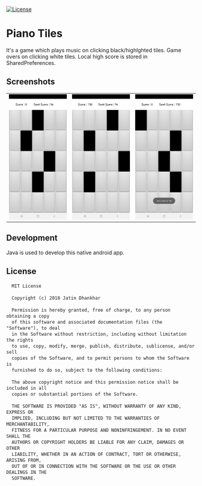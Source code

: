 [![License](https://camo.githubusercontent.com/13d043a6dd3078cfcca41e21c6ed95a714c490f9/68747470733a2f2f6261646765732e66726170736f66742e636f6d2f6f732f6d69742f6d69742d3132357832382e706e673f763d313033)](https://opensource.org/licenses/mit-license.php)

# Piano Tiles

It's a game which plays music on clicking black/highlghted tiles. Game overs on clicking white tiles. Local high score is stored in SharedPreferences.

## Screenshots

<table>
  <tr>
    <td><img src="Screenshots/ss1.jpg" height = "auto" width="auto"></td>
    <td><img src="Screenshots/ss2.jpg" height = "auto" width="auto"></td>
    <td><img src="Screenshots/ss3.jpg" height = "auto" width="auto"></td>
  </tr>
</table>

## Development

Java is used to develop this native android app.


## License

      MIT License

      Copyright (c) 2018 Jatin Dhankhar

      Permission is hereby granted, free of charge, to any person obtaining a copy
      of this software and associated documentation files (the "Software"), to deal
      in the Software without restriction, including without limitation the rights
      to use, copy, modify, merge, publish, distribute, sublicense, and/or sell
      copies of the Software, and to permit persons to whom the Software is
      furnished to do so, subject to the following conditions:

      The above copyright notice and this permission notice shall be included in all
      copies or substantial portions of the Software.

      THE SOFTWARE IS PROVIDED "AS IS", WITHOUT WARRANTY OF ANY KIND, EXPRESS OR
      IMPLIED, INCLUDING BUT NOT LIMITED TO THE WARRANTIES OF MERCHANTABILITY,
      FITNESS FOR A PARTICULAR PURPOSE AND NONINFRINGEMENT. IN NO EVENT SHALL THE
      AUTHORS OR COPYRIGHT HOLDERS BE LIABLE FOR ANY CLAIM, DAMAGES OR OTHER
      LIABILITY, WHETHER IN AN ACTION OF CONTRACT, TORT OR OTHERWISE, ARISING FROM,
      OUT OF OR IN CONNECTION WITH THE SOFTWARE OR THE USE OR OTHER DEALINGS IN THE
      SOFTWARE.
